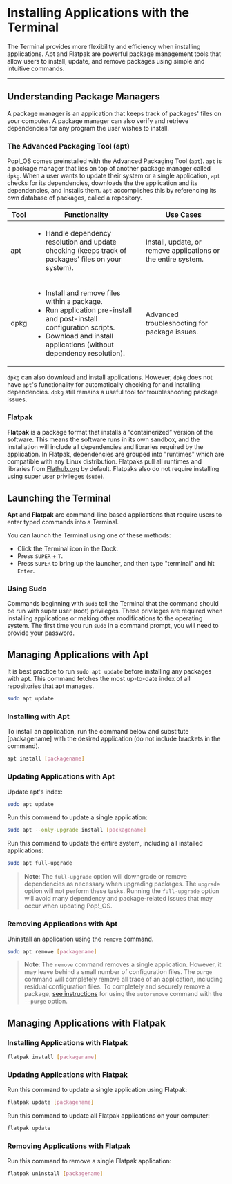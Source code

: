 # Installing Applications with the Terminal

The Terminal provides more flexibility and efficiency when installing applications. Apt and Flatpak are powerful package management tools that allow users to install, update, and remove packages using simple and intuitive commands.

---

## Understanding Package Managers

A package manager is an application that keeps track of packages' files on your computer. A package manager can also verify and retrieve dependencies for any program the user wishes to install.

### The Advanced Packaging Tool (apt)

Pop!\_OS comes preinstalled with the Advanced Packaging Tool (`apt`). `apt` is a package manager that lies on top of another package manager called `dpkg`. When a user wants to update their system or a single application, `apt` checks for its dependencies, downloads the the application and its dependencies, and installs them. `apt`  accomplishes this by referencing its own database of packages, called a repository.

| Tool | Functionality | Use Cases |
|------|---------------|-----------|
| apt  | <ul><li>Handle dependency resolution and update checking (keeps track of packages' files on your system).</li></ul> | Install, update, or remove applications or the entire system. |
| dpkg | <ul><li>Install and remove files within a package.</li><li>Run application pre-install and post-install configuration scripts.</li><li>Download and install applications (without dependency resolution).</li></ul> | Advanced troubleshooting for package issues. |

`dpkg` can also download and install applications. However, `dpkg` does not have `apt`'s functionality for automatically checking for and installing dependencies. `dpkg` still remains a useful tool for troubleshooting package issues.

### Flatpak

**Flatpak** is a package format that installs a “containerized” version of the software. This means the software runs in its own sandbox, and the installation will include all dependencies and libraries required by the application. In Flatpak, dependencies are grouped into "runtimes" which are compatible with any Linux distribution. Flatpaks pull all runtimes and libraries from [Flathub.org](https://flathub.org/home) by default. Flatpaks also do not require installing using super user privileges (`sudo`).

## Launching the Terminal

**Apt** and **Flatpak** are command-line based applications that require users to enter typed commands into a Terminal.

You can launch the Terminal using one of these methods:

- Click the Terminal icon in the Dock.
- Press `SUPER` + `T`.
- Press `SUPER` to bring up the launcher, and then type "terminal" and hit `Enter`.

### Using Sudo

Commands beginning with `sudo` tell the Terminal that the command should be run with super user (root) privileges. These privileges are required when installing applications or making other modifications to the operating system. The first time you run `sudo` in a command prompt, you will need to provide your password.

## Managing Applications with Apt

It is best practice to run `sudo apt update` before installing any packages with apt. This command fetches the most up-to-date index of all repositories that apt manages.

```bash
sudo apt update
```

### Installing with Apt

To install an application, run the command below and substitute [packagename] with the desired application (do not include brackets in the command).

```bash
apt install [packagename]
```

### Updating Applications with Apt

Update apt's index:

```bash
sudo apt update
```

Run this commend to update a single application:

```bash
sudo apt --only-upgrade install [packagename]
```

Run this command to update the entire system, including all installed applications:

```bash
sudo apt full-upgrade
```

>**Note**: The `full-upgrade` option will downgrade or remove dependencies as necessary when upgrading packages. The `upgrade` option will not perform these tasks. Running the `full-upgrade` option will avoid many dependency and package-related issues that may occur when updating Pop!\_OS.

### Removing Applications with Apt

Uninstall an application using the `remove` command.

```bash
sudo apt remove [packagename]
```

>**Note**: The `remove` command removes a single application. However, it may leave behind a small number of configuration files. The `purge` command will completely remove all trace of an application, including residual configuration files. To completely and securely remove a package, [see instructions](fix-packages.md#purge) for using the `autoremove` command with the `--purge` option.

## Managing Applications with Flatpak

### Installing Applications with Flatpak

```bash
flatpak install [packagename]
```

### Updating Applications with Flatpak

Run this command to update a single application using Flatpak:

```bash
flatpak update [packagename]
```

Run this command to update all Flatpak applications on your computer:

```bash
flatpak update
```

### Removing Applications with Flatpak

Run this command to remove a single Flatpak application:

```bash
flatpak uninstall [packagename]
```

